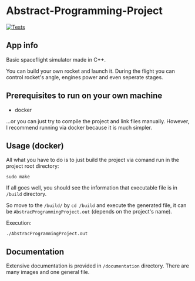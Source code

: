# Abstract-Programming-Project
[![Tests](https://github.com/Verduttio/Abstract-Programming-Project/actions/workflows/action.yml/badge.svg)](https://github.com/Verduttio/Abstract-Programming-Project/actions/workflows/action.yml)

## App info

Basic spaceflight simulator made in C++.

You can build your own rocket and launch it. During the flight you can control rocket's angle, engines power and even seperate stages. 

## Prerequisites to run on your own machine
  * docker
  
...or you can just try to compile the project and link files manually. However, I recommend running via docker because it is much simpler.

## Usage (docker)

All what you have to do is to just build the project via comand run in the project root directory:
```
sudo make
```

If all goes well, you should see the information that executable file is in `/build` directory.

So move to the `/build/` by `cd /build` and execute the generated file, it can be `AbstracProgrammingProject.out` (depends on the project's name).

Execution: 
```
./AbstracProgrammingProject.out
```

## Documentation
Extensive documentation is provided in `/documentation` directory. There are many images and one general file. 
